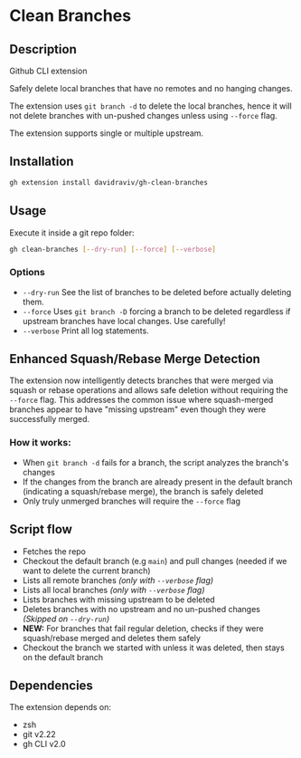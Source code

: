 # Clean Branches
## Description
Github CLI extension

Safely delete local branches that have no remotes and no hanging changes.

The extension uses `git branch -d` to delete the local branches, hence it will not delete branches with un-pushed changes
unless using `--force` flag.

The extension supports single or multiple upstream.
## Installation
```bash
gh extension install davidraviv/gh-clean-branches
```

## Usage
Execute it inside a git repo folder:
```bash
gh clean-branches [--dry-run] [--force] [--verbose]
```
### Options

- `--dry-run` See the list of branches to be deleted before actually deleting them.
- `--force` Uses `git branch -D` forcing a branch to be deleted regardless if upstream branches have local changes. Use carefully!
- `--verbose` Print all log statements.

## Enhanced Squash/Rebase Merge Detection

The extension now intelligently detects branches that were merged via squash or rebase operations and allows safe deletion without requiring the `--force` flag. This addresses the common issue where squash-merged branches appear to have "missing upstream" even though they were successfully merged.

### How it works:
- When `git branch -d` fails for a branch, the script analyzes the branch's changes
- If the changes from the branch are already present in the default branch (indicating a squash/rebase merge), the branch is safely deleted
- Only truly unmerged branches will require the `--force` flag

## Script flow
- Fetches the repo
- Checkout the default branch (e.g `main`) and pull changes (needed if we want to delete the current branch)
- Lists all remote branches _(only with `--verbose` flag)_
- Lists all local branches _(only with `--verbose` flag)_
- Lists branches with missing upstream to be deleted
- Deletes branches with no upstream and no un-pushed changes _(Skipped on `--dry-run`)_
- **NEW:** For branches that fail regular deletion, checks if they were squash/rebase merged and deletes them safely
- Checkout the branch we started with unless it was deleted, then stays on the default branch

## Dependencies
The extension depends on:
- zsh
- git v2.22
- gh CLI v2.0
